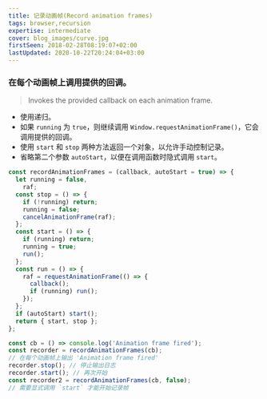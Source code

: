 ```yaml
---
title: 记录动画帧(Record animation frames)
tags: browser,recursion
expertise: intermediate
cover: blog_images/curve.jpg
firstSeen: 2018-02-28T08:19:07+02:00
lastUpdated: 2020-10-22T20:24:04+03:00
---
```


### 在每个动画帧上调用提供的回调。
> Invokes the provided callback on each animation frame.

- 使用递归。
- 如果 `running` 为 `true`，则继续调用 `Window.requestAnimationFrame()`，它会调用提供的回调。
- 使用 `start` 和 `stop` 两种方法返回一个对象，以允许手动控制记录。
- 省略第二个参数 `autoStart`，以便在调用函数时隐式调用 `start`。

```js
const recordAnimationFrames = (callback, autoStart = true) => {
  let running = false,
    raf;
  const stop = () => {
    if (!running) return;
    running = false;
    cancelAnimationFrame(raf);
  };
  const start = () => {
    if (running) return;
    running = true;
    run();
  };
  const run = () => {
    raf = requestAnimationFrame(() => {
      callback();
      if (running) run();
    });
  };
  if (autoStart) start();
  return { start, stop };
};
```

```js
const cb = () => console.log('Animation frame fired');
const recorder = recordAnimationFrames(cb);
// 在每个动画帧上输出 'Animation frame fired'
recorder.stop(); // 停止输出日志
recorder.start(); // 再次开始
const recorder2 = recordAnimationFrames(cb, false);
// 需要显式调用 `start` 才能开始记录帧
```
